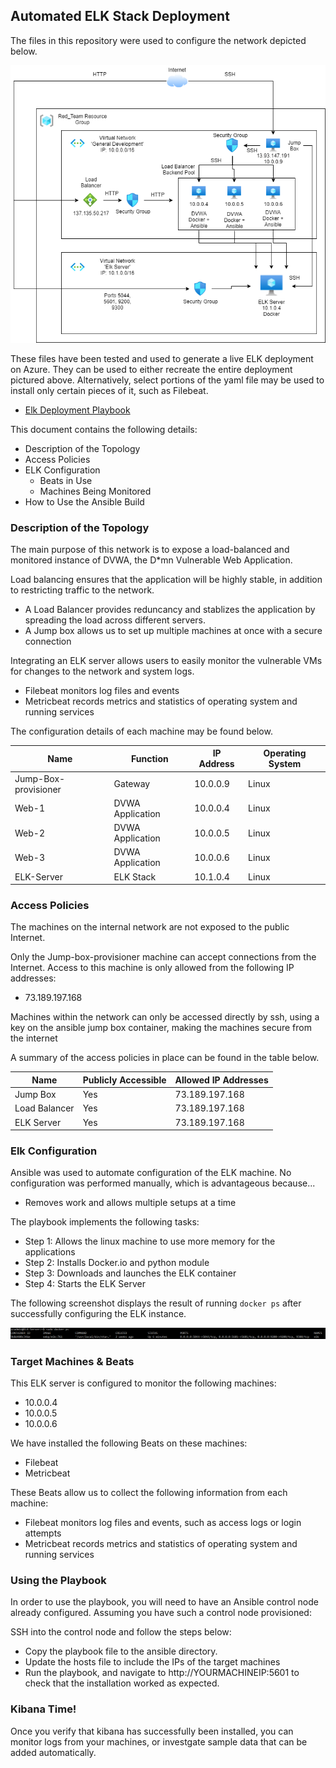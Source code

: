 ## Automated ELK Stack Deployment

The files in this repository were used to configure the network depicted below.

![Network Diagram](Diagrams/Full_Virtual_Network.png)

These files have been tested and used to generate a live ELK deployment on Azure. They can be used to either recreate the entire deployment pictured above. Alternatively, select portions of the yaml file may be used to install only certain pieces of it, such as Filebeat.

  - [Elk Deployment Playbook](./Ansible/Elk_VM_Docker.yml)

This document contains the following details:
- Description of the Topology
- Access Policies
- ELK Configuration
  - Beats in Use
  - Machines Being Monitored
- How to Use the Ansible Build


### Description of the Topology

The main purpose of this network is to expose a load-balanced and monitored instance of DVWA, the D*mn Vulnerable Web Application.

Load balancing ensures that the application will be highly stable, in addition to restricting traffic to the network.
- A Load Balancer provides reduncancy and stablizes the application by spreading the load across different servers.
- A Jump box allows us to set up multiple machines at once with a secure connection

Integrating an ELK server allows users to easily monitor the vulnerable VMs for changes to the network and system logs.
- Filebeat monitors log files and events
- Metricbeat records metrics and statistics of operating system and running services

The configuration details of each machine may be found below.

| Name                 | Function         | IP Address | Operating System |
|----------------------|------------------|------------|------------------|
| Jump-Box-provisioner | Gateway          | 10.0.0.9   | Linux            |
| Web-1                | DVWA Application | 10.0.0.4   | Linux            |
| Web-2                | DVWA Application | 10.0.0.5   | Linux            |
| Web-3                | DVWA Application | 10.0.0.6   | Linux            |
| ELK-Server           | ELK Stack        | 10.1.0.4   | Linux            |

### Access Policies

The machines on the internal network are not exposed to the public Internet. 

Only the Jump-box-provisioner machine can accept connections from the Internet. Access to this machine is only allowed from the following IP addresses:
- 73.189.197.168

Machines within the network can only be accessed directly by ssh, using a key on the ansible jump box container, making the machines secure from the internet

A summary of the access policies in place can be found in the table below.

| Name          | Publicly Accessible | Allowed IP Addresses |
|---------------|---------------------|----------------------|
| Jump Box      | Yes                 | 73.189.197.168       |
| Load Balancer | Yes                 | 73.189.197.168       |
| ELK Server    | Yes                 | 73.189.197.168       |

### Elk Configuration

Ansible was used to automate configuration of the ELK machine. No configuration was performed manually, which is advantageous because...
- Removes work and allows multiple setups at a time

The playbook implements the following tasks:
- Step 1: Allows the linux machine to use more memory for the applications
- Step 2: Installs Docker.io and python module
- Step 3: Downloads and launches the ELK container
- Step 4: Starts the ELK Server

The following screenshot displays the result of running `docker ps` after successfully configuring the ELK instance.

![Docker ps output](Images/docker_ps_output.png)

### Target Machines & Beats
This ELK server is configured to monitor the following machines:
- 10.0.0.4
- 10.0.0.5
- 10.0.0.6

We have installed the following Beats on these machines:
- Filebeat
- Metricbeat

These Beats allow us to collect the following information from each machine:
- Filebeat monitors log files and events, such as access logs or login attempts
- Metricbeat records metrics and statistics of operating system and running services

### Using the Playbook
In order to use the playbook, you will need to have an Ansible control node already configured. Assuming you have such a control node provisioned: 

SSH into the control node and follow the steps below:
- Copy the playbook file to the ansible directory.
- Update the hosts file to include the IPs of the target machines
- Run the playbook, and navigate to http://YOURMACHINEIP:5601 to check that the installation worked as expected.

### Kibana Time!
Once you verify that kibana has successfully been installed, you can monitor logs from your machines, or investgate sample data that can be added automatically.